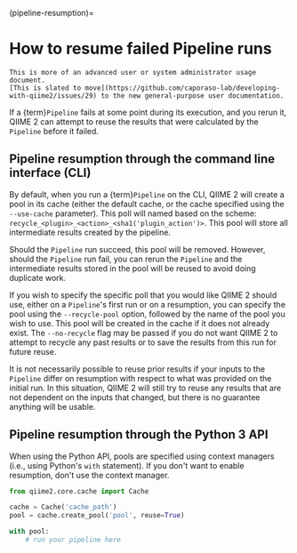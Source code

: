 (pipeline-resumption)=
# How to resume failed Pipeline runs

```{note}
This is more of an advanced user or system administrator usage document.
[This is slated to move](https://github.com/caporaso-lab/developing-with-qiime2/issues/29) to the new general-purpose user documentation.

```

If a {term}`Pipeline` fails at some point during its execution, and you rerun it, QIIME 2 can attempt to reuse the results that were calculated by the `Pipeline` before it failed.

## Pipeline resumption through the command line interface (CLI)

By default, when you run a {term}`Pipeline` on the CLI, QIIME 2 will create a pool in its cache (either the default cache, or the cache specified using the `--use-cache` parameter).
This poll will named based on the scheme: `recycle_<plugin>_<action>_<sha1('plugin_action')>`.
This pool will store all intermediate results created by the pipeline.

Should the `Pipeline` run succeed, this pool will be removed.
However, should the `Pipeline` run fail, you can rerun the `Pipeline` and the intermediate results stored in the pool will be reused to avoid doing duplicate work.

If you wish to specify the specific poll that you would like QIIME 2 should use, either on a `Pipeline`'s first run or on a resumption, you can specify the pool using the `--recycle-pool` option, followed by the name of the pool you wish to use.
This pool will be created in the cache if it does not already exist.
The `--no-recycle` flag may be passed if you do not want QIIME 2 to attempt to recycle any past results or to save the results from this run for future reuse.

It is not necessarily possible to reuse prior results if your inputs to the `Pipeline` differ on resumption with respect to what was provided on the initial run.
In this situation, QIIME 2 will still try to reuse any results that are not dependent on the inputs that changed, but there is no guarantee anything will be usable.

## Pipeline resumption through the Python 3 API

When using the Python API, pools are specified using context managers (i.e., using Python's `with` statement).
If you don't want to enable resumption, don't use the context manager.

```python
from qiime2.core.cache import Cache

cache = Cache('cache_path')
pool = cache.create_pool('pool', reuse=True)

with pool:
    # run your pipeline here
```